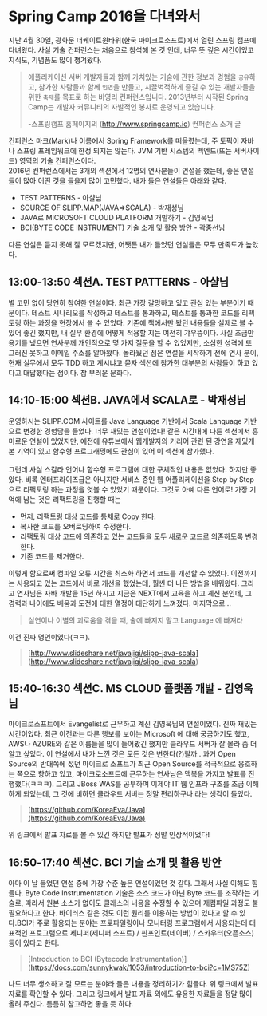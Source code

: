 # Spring Camp 2016을 다녀와서

지난 4월 30일, 광화문 더케이트윈타워(한국 마이크로소프트)에서 열린 스프링 캠프에 다녀왔다. 사실 기술 컨퍼런스는 처음으로 참석해 본 것 인데, 너무 뜻 깊은 시간이었고 지식도, 기념품도 많이 챙겨왔다.

> 애플리케이션 서버 개발자들과 함께 가치있는 기술에 관한 정보과 경험을 `공유`하고, 참가한 사람들과 함께 `인연`을 만들고, 시끌벅적하게 즐길 수 있는 개발자들을 위한 `축제`를 목표로 하는 비영리 컨퍼런스입니다. 
2013년부터 시작된 Spring Camp는 개발자 커뮤니티의 자발적인 봉사로 운영되고 있습니다.
> 
> -스프링캠프 홈페이지의 (http://www.springcamp.io) 컨퍼런스 소개 글

컨퍼런스 마크(Mark)나 이름에서 Spring Framework를 떠올렸는데, 주 토픽이 자바나 스프링 프레임워크에 한정 되지는 않는다. JVM 기반 시스템의 백엔드(또는 서버사이드) 영역의 기술 컨퍼런스이다.<br>
2016년 컨퍼런스에서는 3개의 섹션에서 12명의 연사분들이 연설을 했는데, 좋은 연설들이 많아 어떤 것을 들을지 많이 고민했다. 내가 들은 연설들은 아래와 같다.

- TEST PATTERNS - 아샬님
- SOURCE OF SLIPP.MAP(JAVA=>SCALA) - 박재성님
- JAVA로 MICROSOFT CLOUD PLATFORM 개발하기 - 김영욱님
- BCI(BYTE CODE INSTRUMENT) 기술 소개 및 활용 방안 - 곽중선님

다른 연설은 듣지 못해 잘 모르겠지만, 어쨋든 내가 들었던 연설들은 모두 만족도가 높았다.

## 13:00-13:50 섹션A. TEST PATTERNS - 아샬님
별 고민 없이 당연히 참여한 연설이다. 최근 가장 갈망하고 있고 관심 있는 부분이기 때문이다. 테스트 시나리오를 작성하고 테스트를 통과하고, 테스트를 통과한 코드를 리팩토링 하는 과정을 현장에서 볼 수 있었다. 기존에 책에서만 봤던 내용들을 실제로 볼 수 있어 좋긴 했지만, 내 실무 환경에 어떻게 적용할 지는 여전히 갸우뚱이다. 사실 조금만 용기를 냈으면 연사분께 개인적으로 몇 가지 질문을 할 수 있었지만, 소심한 성격에 또 그러진 못하고 이메일 주소를 알아왔다. 놀라웠던 점은 연설을 시작하기 전에 연사 분이, 현재 실무에서 모두 TDD 하고 계시냐고 묻자 섹션에 참가한 대부분의 사람들이 하고 있다고 대답했다는 점이다. 참 부러운 문화다.


## 14:10-15:00  섹션B. JAVA에서 SCALA로 - 박재성님
운영하시는 SLIPP.COM 사이트를 Java Language 기반에서 Scala Language 기반으로 변경한 경험담을 들었다. 너무 재밌는 연설이었다! 같은 시간대에 다른 섹션에서 흥미로운 연설이 있었지만, 예전에 유튜브에서 웹개발자의 커리어 관련 된 강연을 재밌게 본 기억이 있고 함수형 프로그래밍에도 관심이 있어 이 섹션에 참가했다. <br><br> 그런데 사실 스칼라 언어나 함수형 프로그램에 대한 구체적인 내용은 없었다. 하지만 좋았다. 비록 엔터프라이즈급은 아니지만 서비스 중인 웹 어플리케이션을 Step by Step 으로 리팩토링 하는 과정을 엿볼 수 있었기 때문이다. 그것도 아예 다른 언어로! 가장 기억에 남는 것은 리팩토링을 진행할 때는

- 먼저, 리팩토링 대상 코드를 통채로 Copy 한다.
- 복사한 코드를 오버로딩하여 수정한다.
- 리팩토링 대상 코드에 의존하고 있는 코드들을 모두 새로운 코드로 의존하도록 변경한다.
- 기존 코드를 제거한다.

이렇게 함으로써 컴파일 오류 시간을 최소화 하면서 코드를 개선할 수 있었다. 이전까지는 사용되고 있는 코드에서 바로 개선을 했었는데, 훨씬 더 나은 방법을 배워왔다. 그리고 연사님은 자바 개발을 15년 하시고 지금은 NEXT에서 교육을 하고 계신 분인데, 그 경력과 나이에도 배움과 도전에 대한 열정이 대단하게 느껴졌다. 마지막으로...

> 실연이나 이별의 괴로움을 겪을 때, 술에 빠지지 말고 Language 에 빠져라

이건 진짜 명언이었다(ㅋㅋ).

> [http://www.slideshare.net/javajigi/slipp-java-scala] (http://www.slideshare.net/javajigi/slipp-java-scala)


## 15:40-16:30 섹션C. MS CLOUD 플랫폼 개발 - 김영욱님
마이크로소프트에서 Evangelist로 근무하고 계신 김영욱님의 연설이었다. 진짜 재밌는 시간이었다. 최근 이전과는 다른 행보를 보이는 Microsoft 에 대해 궁금하기도 했고, AWS나 AZURE와 같은 이름들을 많이 들어봤긴 했지만 클라우드 서버가 잘 몰라 좀 더 알고 싶었다. 이 연설에서 내가 느낀 것은 모든 것은 변한다(?)랄까.. 과거 Open Source의 반대쪽에 섰던 마이크로 소프트가 최근 Open Source를 적극적으로 옹호하는 쪽으로 향하고 있고, 마이크로소프트에 근무하는 연사님은 맥북을 가지고 발표를 진행했다(ㅋㅋㅋ). 그리고 JBoss WAS를 공부하며 이제야 IT 웹 인프라 구조를 조금 이해하게 되었는데, 그 것에 비하면 클라우드 서버는 정말 편리하구나 라는 생각이 들었다.<br>

> [https://github.com/KoreaEva/Java](https://github.com/KoreaEva/Java)

위 링크에서 발표 자료를 볼 수 있긴 하지만 발표가 정말 인상적이었다!



## 16:50-17:40 섹션C. BCI 기술 소개 및 활용 방안
아마 이 날 들었던 연설 중에 가장 수준 높은 연설이었던 것 같다. 그래서 사실 이해도 힘들다.
Byte Code Instrumentation 기술은 소스 코드가 아닌 Byte 코드를 조작하는 기술로, 따라서 원본 소스가 없이도 클래스의 내용을 수정할 수 있으며 재컴파일 과정도 불 필요하다고 한다. 바이러스 같은 것도 이런 원리를 이용하는 방법이 있다고 할 수 있다.BCI가 주로 활용되는 분야는 프로파일링이나 모니터링 프로그램에서 사용되는데 대표적인 프로그램으로 제니퍼(제니퍼 소프트) / 핀포인트(네이버) / 스카우터(오픈소스) 등이 있다고 한다.

> [Introduction to BCI (Bytecode Instrumentation)] (https://docs.com/sunnykwak/1053/introduction-to-bci?c=1MS75Z)

나도 너무 생소하고 잘 모르는 분야라 들은 내용을 정리하기가 힘들다. 위 링크에서 발표 자료를 확인할 수 있다. 그리고 링크에서 발표 자료 외에도 유용한 자료들을 정말 많이 올려 주신다. 틈틈히 참고하면 좋을 듯 하다.